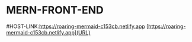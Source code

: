 # MERN-FRONT-END

#HOST-LINK:https://roaring-mermaid-c153cb.netlify.app
[https://roaring-mermaid-c153cb.netlify.app](URL)
